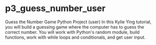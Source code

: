 # p3_guess_number_user

Guess the Number Game Python Project (user)
In this Kylie Ying tutorial, you will build a guessing game where the computer has to guess the correct number. You will work with Python's random module, build functions, work with while loops and conditionals, and get user input.
